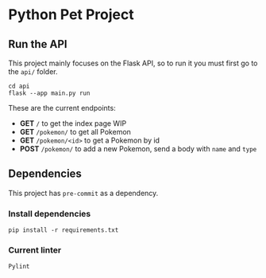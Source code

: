 # Python Pet Project

## Run the API

This project mainly focuses on the Flask API, so to run it you must first go to the `api/` folder.

```
cd api
flask --app main.py run
```

These are the current endpoints:

- **GET** `/` to get the index page WIP
- **GET** `/pokemon/` to get all Pokemon
- **GET** `/pokemon/<id>` to get a Pokemon by id
- **POST** `/pokemon/` to add a new Pokemon, send a body with `name` and `type`

## Dependencies

This project has `pre-commit` as a dependency.

### Install dependencies

`pip install -r requirements.txt`

### Current linter

`Pylint`
